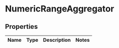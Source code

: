 
# NumericRangeAggregator

## Properties
Name | Type | Description | Notes
------------ | ------------- | ------------- | -------------




